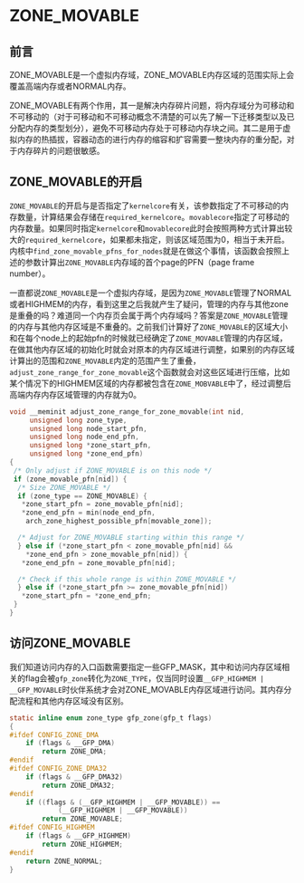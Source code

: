 # ZONE_MOVABLE

## 前言

ZONE_MOVABLE是一个虚拟内存域，ZONE_MOVABLE内存区域的范围实际上会覆盖高端内存或者NORMAL内存。

ZONE_MOVABLE有两个作用，其一是解决内存碎片问题，将内存域分为可移动和不可移动的（对于可移动和不可移动概念不清楚的可以先了解一下迁移类型以及已分配内存的类型划分），避免不可移动内存处于可移动内存块之间。其二是用于虚拟内存的热插拔，容器动态的进行内存的缩容和扩容需要一整块内存的重分配，对于内存碎片的问题很敏感。

## ZONE_MOVABLE的开启

`ZONE_MOVABLE`的开启与是否指定了`kernelcore`有关，该参数指定了不可移动的内存数量，计算结果会存储在`required_kernelcore`。`movablecore`指定了可移动的内存数量。如果同时指定`kernelcore`和`movablecore`此时会按照两种方式计算出较大的`required_kernelcore`，如果都未指定，则该区域范围为0，相当于未开启。内核中`find_zone_movable_pfns_for_nodes`就是在做这个事情，该函数会按照上述的参数计算出`ZONE_MOVABLE`内存域的首个page的PFN（page frame number）。

一直都说`ZONE_MOVABLE`是一个虚拟内存域，是因为`ZONE_MOVABLE`管理了NORMAL或者HIGHMEM的内存，看到这里之后我就产生了疑问，管理的内存与其他zone是重叠的吗？难道同一个内存页会属于两个内存域吗？答案是`ZONE_MOVABLE`管理的内存与其他内存区域是不重叠的。之前我们计算好了`ZONE_MOVABLE`的区域大小和在每个node上的起始pfn的时候就已经确定了`ZONE_MOVABLE`管理的内存区域，在做其他内存区域的初始化时就会对原本的内存区域进行调整，如果别的内存区域计算出的范围和`ZONE_MOVABLE`内定的范围产生了重叠，`adjust_zone_range_for_zone_movable`这个函数就会对这些区域进行压缩，比如某个情况下的HIGHMEM区域的内存都被包含在`ZONE_MOBVABLE`中了，经过调整后高端内存内存区域管理的内存就为0。

```c
void __meminit adjust_zone_range_for_zone_movable(int nid,
     unsigned long zone_type,
     unsigned long node_start_pfn,
     unsigned long node_end_pfn,
     unsigned long *zone_start_pfn,
     unsigned long *zone_end_pfn)
{
 /* Only adjust if ZONE_MOVABLE is on this node */
 if (zone_movable_pfn[nid]) {
  /* Size ZONE_MOVABLE */
  if (zone_type == ZONE_MOVABLE) {
   *zone_start_pfn = zone_movable_pfn[nid];
   *zone_end_pfn = min(node_end_pfn,
    arch_zone_highest_possible_pfn[movable_zone]);

  /* Adjust for ZONE_MOVABLE starting within this range */
  } else if (*zone_start_pfn < zone_movable_pfn[nid] &&
    *zone_end_pfn > zone_movable_pfn[nid]) {
   *zone_end_pfn = zone_movable_pfn[nid];

  /* Check if this whole range is within ZONE_MOVABLE */
  } else if (*zone_start_pfn >= zone_movable_pfn[nid])
   *zone_start_pfn = *zone_end_pfn;
 }
}
```

## 访问ZONE_MOVABLE

我们知道访问内存的入口函数需要指定一些GFP_MASK，其中和访问内存区域相关的flag会被`gfp_zone`转化为`ZONE_TYPE`，仅当同时设置`__GFP_HIGHMEM | __GFP_MOVABLE`时伙伴系统才会对ZONE_MOVABLE内存区域进行访问。其内存分配流程和其他内存区域没有区别。

```c
static inline enum zone_type gfp_zone(gfp_t flags)
{
#ifdef CONFIG_ZONE_DMA
    if (flags & __GFP_DMA)
        return ZONE_DMA;
#endif
#ifdef CONFIG_ZONE_DMA32
    if (flags & __GFP_DMA32)
        return ZONE_DMA32;
#endif
    if ((flags & (__GFP_HIGHMEM | __GFP_MOVABLE)) ==
            (__GFP_HIGHMEM | __GFP_MOVABLE))
        return ZONE_MOVABLE;
#ifdef CONFIG_HIGHMEM
    if (flags & __GFP_HIGHMEM)
        return ZONE_HIGHMEM;
#endif
    return ZONE_NORMAL;
}
```

